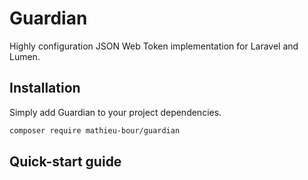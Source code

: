 # Guardian
Highly configuration JSON Web Token implementation for Laravel and Lumen.

## Installation
Simply add Guardian to your project dependencies.

```bash
composer require mathieu-bour/guardian
```

## Quick-start guide
